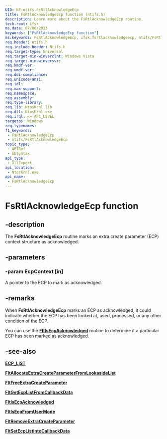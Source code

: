 ```yaml
---
UID: NF:ntifs.FsRtlAcknowledgeEcp
title: FsRtlAcknowledgeEcp function (ntifs.h)
description: Learn more about the FsRtlAcknowledgeEcp routine.
tech.root: ifsk
ms.date: 07/06/2023
keywords: ["FsRtlAcknowledgeEcp function"]
ms.keywords: FsRtlAcknowledgeEcp, ifsk.fsrtlacknowledgeecp, ntifs/FsRtlAcknowledgeEcp
req.header: ntifs.h
req.include-header: Ntifs.h
req.target-type: Universal
req.target-min-winverclnt: Windows Vista
req.target-min-winversvr: 
req.kmdf-ver: 
req.umdf-ver: 
req.ddi-compliance: 
req.unicode-ansi: 
req.idl: 
req.max-support: 
req.namespace: 
req.assembly: 
req.type-library: 
req.lib: NtosKrnl.lib
req.dll: NtosKrnl.exe
req.irql: <= APC_LEVEL
targetos: Windows
req.typenames: 
f1_keywords:
 - FsRtlAcknowledgeEcp
 - ntifs/FsRtlAcknowledgeEcp
topic_type:
 - APIRef
 - kbSyntax
api_type:
 - DllExport
api_location:
 - NtosKrnl.exe
api_name:
 - FsRtlAcknowledgeEcp
---
```


# FsRtlAcknowledgeEcp function

## -description

The **FsRtlAcknowledgeEcp** routine marks an extra create parameter (ECP) context structure as acknowledged.

## -parameters

### -param EcpContext [in]

A pointer to the ECP to mark as acknowledged.

## -remarks

When **FsRtlAcknowledgeEcp** marks an ECP as acknowledged, it could indicate   whether the ECP has been looked at, used, processed, or any other condition of the ECP.  

You can use the [**FltIsEcpAcknowledged**](../fltkernel/nf-fltkernel-fltisecpacknowledged.md) routine to determine if a particular ECP has been marked as acknowledged.

## -see-also

[**ECP_LIST**](/windows-hardware/drivers/ifs/introduction-to-extra-create-parameters)

[**FltAllocateExtraCreateParameterFromLookasideList**](../fltkernel/nf-fltkernel-fltallocateextracreateparameterfromlookasidelist.md)

[**FltFreeExtraCreateParameter**](../fltkernel/nf-fltkernel-fltfreeextracreateparameter.md)

[**FltGetEcpListFromCallbackData**](../fltkernel/nf-fltkernel-fltgetecplistfromcallbackdata.md)

[**FltIsEcpAcknowledged**](../fltkernel/nf-fltkernel-fltisecpacknowledged.md)

[**FltIsEcpFromUserMode**](../fltkernel/nf-fltkernel-fltisecpfromusermode.md)

[**FltRemoveExtraCreateParameter**](../fltkernel/nf-fltkernel-fltremoveextracreateparameter.md)

[**FltSetEcpListIntoCallbackData**](../fltkernel/nf-fltkernel-fltsetecplistintocallbackdata.md)
